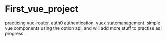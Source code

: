# First_vue_project

practicing vue-router, auth0 authentication. vuex statemanagement. simple vue components using the option api.
and will add more stuff to practise as i progress. 
